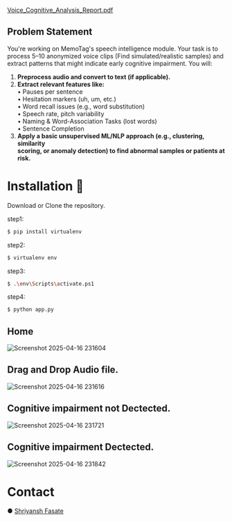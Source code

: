 [Voice_Cognitive_Analysis_Report.pdf](https://github.com/user-attachments/files/19793799/Voice_Cognitive_Analysis_Report.pdf)
## Problem Statement
You're working on MemoTag's speech intelligence module. Your task is to process 
5–10 anonymized voice clips (Find simulated/realistic samples) and extract patterns 
that might indicate early cognitive impairment. 
You will: 
1. **Preprocess audio and convert to text (if applicable).**     
2. **Extract relevant features like:**     
• Pauses per sentence        
• Hesitation markers (uh, um, etc.)      
• Word recall issues (e.g., word substitution)      
• Speech rate, pitch variability     
• Naming & Word-Association Tasks (lost words)     
• Sentence Completion     
3. **Apply a basic unsupervised ML/NLP approach (e.g., clustering, similarity   
scoring, or anomaly detection) to find abnormal samples or patients at risk.**   

# Installation 🔗
Download or Clone the repository.

step1:
```bash
$ pip install virtualenv
```
step2:
```bash
$ virtualenv env
```
step3:
```bash
$ .\env\Scripts\activate.ps1 
``` 
step4:

```bash
$ python app.py
```

## Home
![Screenshot 2025-04-16 231604](https://github.com/user-attachments/assets/ae55ecef-5ee6-4ef9-ae88-bacb55578601)
## Drag and Drop Audio file.
![Screenshot 2025-04-16 231616](https://github.com/user-attachments/assets/51b38f7b-bfd1-4a4c-9532-f52b58efd7bb)
## Cognitive impairment not Dectected.
![Screenshot 2025-04-16 231721](https://github.com/user-attachments/assets/b671186d-e7ef-427a-a6a5-967118040de7)
## Cognitive impairment Dectected.
![Screenshot 2025-04-16 231842](https://github.com/user-attachments/assets/f69631dc-9d43-430e-9aac-3f626ab99800)



# Contact 
● [Shriyansh Fasate](https://www.linkedin.com/in/shriyansh-fasate/)
